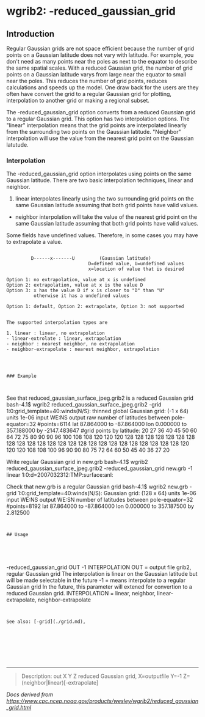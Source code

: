 # wgrib2: -reduced_gaussian_grid

## Introduction

Regular Gaussian grids are not space efficient because the number of grid points on a Gaussian latitude
does not vary with latitude. For example, you don't need as many points near the poles as
next to the equator to describe the same spatial scales. With a reduced Gaussian grid, the number of grid points on a Gaussian
latitude varys from large near the equator to small near the poles. This reduces the number
of grid points, reduces calculations and speeds up the model. One draw back for the users
are they often have convert the grid to a regular Gaussian grid for plotting,
interpolation to another grid or making a regional subset.

The -reduced_gaussian_grid option converts from a reduced
Gaussian grid to a regular Gaussian grid. This option has two interpolation options.
The "linear" interpolation means that the grid points are interpolated linearly
from the surrounding two points on the Gaussian latitude. "Neighbor" interpolation
will use the value from the nearest grid point on the Gaussian latutude.

### Interpolation

The -reduced_gaussian_grid option interpolates
using points on the same Gaussian latitude. There are two basic
interpolation techniques, linear and neighbor.

1. linear interpolates linearly using the two surrounding grid points
   on the same Gaussian latitude assuming that both grid points have
   valid values.

- neighbor interpolation will take the value of the nearest grid point
  on the same Gaussian latitude assuming that both grid points have valid
  values.

Some fields have undefined values. Therefore, in some cases
you may have to extrapolate a value.

```

         D------x-------U         (Gaussian latitude)
                              D=defined value, U=undefined values
                              x=location of value that is desired

Option 1: no extrapolation, value at x is undefined
Option 2: extrapolation, value at x is the value D
Option 3: x has the value D if x is closer to "D" than "U"
          otherwise it has a undefined values

Option 1: default, Option 2: extrapolate, Option 3: not supported


The supported interpolation types are

1. linear : linear, no extrapolation
- linear-extrolate : linear, extrapolation
- neighbor : nearest neighbor, no extrapolation
- neighbor-extrapolate : nearest neighbor, extrapolation




### Example



```

See that reduced_gaussian_surface_jpeg.grib2 is a reduced Gaussian grid
bash-4.1$ wgrib2 reduced_gaussian_surface_jpeg.grib2 -grid
1:0:grid_template=40:winds(N/S):
thinned global Gaussian grid: (-1 x 64) units 1e-06 input WE:NS output raw
number of latitudes between pole-equator=32 #points=6114
lat 87.864000 to -87.864000
lon 0.000000 to 357.188000 by -2147.483647
#grid points by latitude: 20 27 36 40 45 50 60 64 72 75 80 90 90
96 100 108 108 120 120 120 128 128 128 128 128 128 128 128 128 128 128 128 128
128 128 128 128 128 128 128 128 128 128 128 120 120 120 108 108 100 96 90 90
80 75 72 64 60 50 45 40 36 27 20

Write regular Gaussian grid in new.grb
bash-4.1$ wgrib2 reduced_gaussian_surface_jpeg.grib2 -reduced_gaussian_grid new.grb -1 linear
1:0:d=2007032312:TMP:surface:anl:

Check that new.grb is a regular Gaussian grid
bash-4.1$ wgrib2 new.grb -grid
1:0:grid_template=40:winds(N/S):
Gaussian grid: (128 x 64) units 1e-06 input WE:NS output WE:SN
number of latitudes between pole-equator=32 #points=8192
lat 87.864000 to -87.864000
lon 0.000000 to 357.187500 by 2.812500

```


## Usage





```

-reduced_gaussian_grid OUT -1 INTERPOLATION
OUT = output file
grib2, regular Gaussian grid
The interpolation is linear on the Gaussian latitude
but will be made selectable in the future
-1 = means interpolate to a regular Gaussian grid
In the future, this parameter will extened
for convertion to a reduced Gaussian grid.
INTERPOLATION = linear, neighbor, linear-extrapolate, neighbor-extrapolate

```


See also: [-grid](./grid.md),








```

---

> Description: out X Y Z reduced Gaussian grid, X=outputfile Y=-1 Z=(neighbor|linear)[-extrapolate]

_Docs derived from <https://www.cpc.ncep.noaa.gov/products/wesley/wgrib2/reduced_gaussian_grid.html>_
